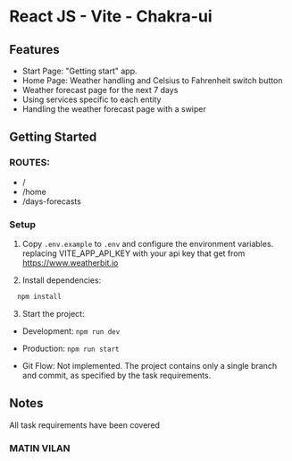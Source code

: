 # React JS - Vite - Chakra-ui

## Features

- Start Page: "Getting start" app.
- Home Page: Weather handling and Celsius to Fahrenheit switch button
- Weather forecast page for the next 7 days
- Using services specific to each entity
- Handling the weather forecast page with a swiper

## Getting Started

### ROUTES:

- /
- /home
- /days-forecasts

### Setup

1. Copy `.env.example` to `.env` and configure the environment variables.
   replacing VITE_APP_API_KEY with your api key that get from https://www.weatherbit.io

2. Install dependencies:

```bash
  npm install
```

3. Start the project:

- Development: `npm run dev`

- Production: `npm run start`

- Git Flow: Not implemented. The project contains only a single branch and commit, as specified by the task requirements.

## Notes

All task requirements have been covered

### MATIN VILAN
